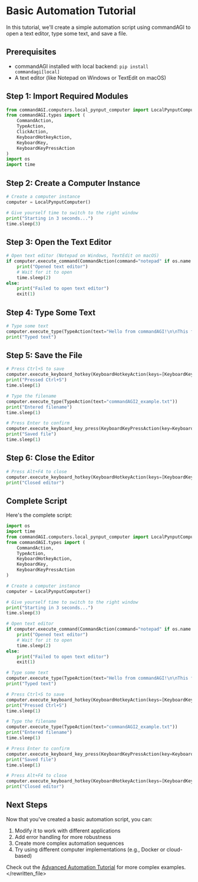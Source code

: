 # Basic Automation Tutorial

In this tutorial, we'll create a simple automation script using commandAGI to open a text editor, type some text, and save a file.

## Prerequisites

- commandAGI installed with local backend: `pip install commandagi[local]`
- A text editor (like Notepad on Windows or TextEdit on macOS)

## Step 1: Import Required Modules

```python
from commandAGI.computers.local_pynput_computer import LocalPynputComputer
from commandAGI.types import (
    CommandAction,
    TypeAction,
    ClickAction,
    KeyboardHotkeyAction,
    KeyboardKey,
    KeyboardKeyPressAction
)
import os
import time
```

## Step 2: Create a Computer Instance

```python
# Create a computer instance
computer = LocalPynputComputer()

# Give yourself time to switch to the right window
print("Starting in 3 seconds...")
time.sleep(3)
```

## Step 3: Open the Text Editor

```python
# Open text editor (Notepad on Windows, TextEdit on macOS)
if computer.execute_command(CommandAction(command="notepad" if os.name == "nt" else "open -a TextEdit")):
    print("Opened text editor")
    # Wait for it to open
    time.sleep(2)
else:
    print("Failed to open text editor")
    exit(1)
```

## Step 4: Type Some Text

```python
# Type some text
computer.execute_type(TypeAction(text="Hello from commandAGI!\n\nThis file was created automatically."))
print("Typed text")
```

## Step 5: Save the File

```python
# Press Ctrl+S to save
computer.execute_keyboard_hotkey(KeyboardHotkeyAction(keys=[KeyboardKey.CTRL, KeyboardKey.S]))
print("Pressed Ctrl+S")
time.sleep(1)

# Type the filename
computer.execute_type(TypeAction(text="commandAGI2_example.txt"))
print("Entered filename")
time.sleep(1)

# Press Enter to confirm
computer.execute_keyboard_key_press(KeyboardKeyPressAction(key=KeyboardKey.ENTER))
print("Saved file")
time.sleep(1)
```

## Step 6: Close the Editor

```python
# Press Alt+F4 to close
computer.execute_keyboard_hotkey(KeyboardHotkeyAction(keys=[KeyboardKey.ALT, KeyboardKey.F4]))
print("Closed editor")
```

## Complete Script

Here's the complete script:

```python
import os
import time
from commandAGI.computers.local_pynput_computer import LocalPynputComputer
from commandAGI.types import (
    CommandAction,
    TypeAction,
    KeyboardHotkeyAction,
    KeyboardKey,
    KeyboardKeyPressAction
)

# Create a computer instance
computer = LocalPynputComputer()

# Give yourself time to switch to the right window
print("Starting in 3 seconds...")
time.sleep(3)

# Open text editor
if computer.execute_command(CommandAction(command="notepad" if os.name == "nt" else "open -a TextEdit")):
    print("Opened text editor")
    # Wait for it to open
    time.sleep(2)
else:
    print("Failed to open text editor")
    exit(1)

# Type some text
computer.execute_type(TypeAction(text="Hello from commandAGI!\n\nThis file was created automatically."))
print("Typed text")

# Press Ctrl+S to save
computer.execute_keyboard_hotkey(KeyboardHotkeyAction(keys=[KeyboardKey.CTRL, KeyboardKey.S]))
print("Pressed Ctrl+S")
time.sleep(1)

# Type the filename
computer.execute_type(TypeAction(text="commandAGI2_example.txt"))
print("Entered filename")
time.sleep(1)

# Press Enter to confirm
computer.execute_keyboard_key_press(KeyboardKeyPressAction(key=KeyboardKey.ENTER))
print("Saved file")
time.sleep(1)

# Press Alt+F4 to close
computer.execute_keyboard_hotkey(KeyboardHotkeyAction(keys=[KeyboardKey.ALT, KeyboardKey.F4]))
print("Closed editor")
```

## Next Steps

Now that you've created a basic automation script, you can:

1. Modify it to work with different applications
2. Add error handling for more robustness
3. Create more complex automation sequences
4. Try using different computer implementations (e.g., Docker or cloud-based)

Check out the [Advanced Automation Tutorial](advanced_automation.md) for more complex examples.
</rewritten_file>
